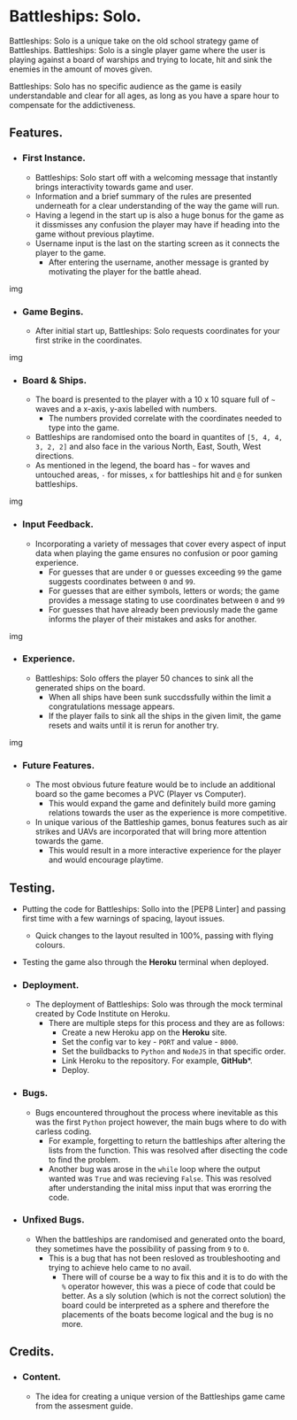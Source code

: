 # Battleships: Solo.

Battleships: Solo is a unique take on the old school strategy game of Battleships. Battleships: Solo is a single player game where the user is playing against a board of warships and trying to locate, hit and sink the enemies in the amount of moves given.

Battleships: Solo has no specific audience as the game is easily understandable and clear for all ages, as long as you have a spare hour to compensate for the addictiveness.

## Features.

 - ### First Instance.
   - Battleships: Solo start off with a welcoming message that instantly brings interactivity towards game and user.
   - Information and a brief summary of the rules are presented underneath for a clear understanding of the way the game will run.
   - Having a legend in the start up is also a huge bonus for the game as it dissmisses any confusion the player may have if heading into the game without previous playtime.
   - Username input is the last on the starting screen as it connects the player to the game.
     - After entering the username, another message is granted by motivating the player for the battle ahead.
    
img

 - ### Game Begins.
   - After initial start up, Battleships: Solo requests coordinates for your first strike in the coordinates.
  
img

 - ### Board & Ships.
   - The board is presented to the player with a 10 x 10 square full of `~` waves and a x-axis, y-axis labelled with numbers.
     - The numbers provided correlate with the coordinates needed to type into the game.
   - Battleships are randomised onto the board in quantites of `[5, 4, 4, 3, 2, 2]` and also face in the various North, East, South, West directions.
   - As mentioned in the legend, the board has `~` for waves and untouched areas, `-` for misses, `x` for battleships hit and `@` for sunken battleships.

img

 - ### Input Feedback.
   - Incorporating a variety of messages that cover every aspect of input data when playing the game ensures no confusion or poor gaming experience.
     - For guesses that are under `0` or guesses exceeding `99` the game suggests coordinates between `0` and `99`.
     - For guesses that are either symbols, letters or words; the game provides a message stating to use coordinates between `0` and `99`
     - For guesses that have already been previously made the game informs the player of their mistakes and asks for another.

img

 - ### Experience.
   - Battleships: Solo offers the player 50 chances to sink all the generated ships on the board.
     - When all ships have been sunk succdssfully within the limit a congratulations message appears.
     - If the player fails to sink all the ships in the given limit, the game resets and waits until it is rerun for another try.

img

 - ### Future Features.
   - The most obvious future feature would be to include an additional board so the game becomes a PVC (Player vs Computer).
     - This would expand the game and definitely build more gaming relations towards the user as the experience is more competitive.
   - In unique various of the Battleship games, bonus features such as air strikes and UAVs are incorporated that will bring more attention towards the game.
     - This would result in a more interactive experience for the player and would encourage playtime.

## Testing.

 - Putting the code for Battleships: Sollo into the [PEP8 Linter] and passing first time with a few warnings of spacing, layout issues.
   - Quick changes to the layout resulted in 100%, passing with flying colours.
 - Testing the game also through the **Heroku** terminal when deployed.

 - ### Deployment.
   - The deployment of Battleships: Solo was through the mock terminal created by Code Institute on Heroku.
     - There are multiple steps for this process and they are as follows:
       - Create a new Heroku app on the **Heroku** site.
       - Set the config var to key - `PORT` and value - `8000`.
       - Set the buildbacks to `Python` and `NodeJS` in that specific order.
       - Link Heroku to the repository. For example, **GitHub***.
       - Deploy.

 - ### Bugs.
   - Bugs encountered throughout the process where inevitable as this was the first `Python` project however, the main bugs where to do with carless coding.
     - For example, forgetting to return the battleships after altering the lists from the function. This was resolved after disecting the code to find the problem.
     - Another bug was arose in the `while` loop where the output wanted was `True` and was recieving `False`. This was resolved after understanding the inital miss input that was erorring the code.

 - ### Unfixed Bugs.
   - When the battleships are randomised and generated onto the board, they sometimes have the possibility of passing from `9` to `0`.
     - This is a bug that has not been resloved as troubleshooting and trying to achieve helo came to no avail.
       - There will of course be a way to fix this and it is to do with the `%` operator however, this was a piece of code that could be better. As a sly solution (which is not the correct solution) the board could be interpreted as a sphere and therefore the placements of the boats become logical and the bug is no more.

## Credits.

 - ### Content.
   - The idea for creating a unique version of the Battleships game came from the assesment guide.
         
